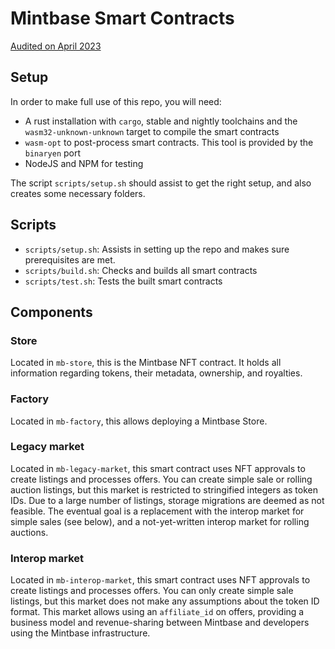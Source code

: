 # Mintbase Smart Contracts  
[Audited on April 2023](https://llyh4t73eduhn2i3j4gs523hnndpb24ynlrnsglgque46drcisxa.arweave.net/WvB-T_sg6HbpG08NLutna0bw65hq4tkZZoUJzw4iRK4)
## Setup

In order to make full use of this repo, you will need:

- A rust installation with `cargo`, stable and nightly toolchains and the
  `wasm32-unknown-unknown` target to compile the smart contracts
- `wasm-opt` to post-process smart contracts. This tool is provided by the
  `binaryen` port
- NodeJS and NPM for testing

The script `scripts/setup.sh` should assist to get the right setup, and also
creates some necessary folders.

## Scripts

- `scripts/setup.sh`: Assists in setting up the repo and makes sure
  prerequisites are met.
- `scripts/build.sh`: Checks and builds all smart contracts
- `scripts/test.sh`: Tests the built smart contracts

## Components

### Store

Located in `mb-store`, this is the Mintbase NFT contract. It holds all
information regarding tokens, their metadata, ownership, and royalties.

### Factory

Located in `mb-factory`, this allows deploying a Mintbase Store.

### Legacy market

Located in `mb-legacy-market`, this smart contract uses NFT approvals to create
listings and processes offers. You can create simple sale or rolling auction
listings, but this market is restricted to stringified integers as token IDs.
Due to a large number of listings, storage migrations are deemed as not
feasible. The eventual goal is a replacement with the interop market for simple
sales (see below), and a not-yet-written interop market for rolling auctions.

### Interop market

Located in `mb-interop-market`, this smart contract uses NFT approvals to create
listings and processes offers. You can only create simple sale listings, but
this market does not make any assumptions about the token ID format. This market
allows using an `affiliate_id` on offers, providing a business model and
revenue-sharing between Mintbase and developers using the Mintbase
infrastructure.
